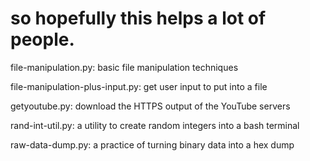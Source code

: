 # so hopefully this helps a lot of people.

file-manipulation.py: basic file manipulation techniques

file-manipulation-plus-input.py: get user input to put into a file

getyoutube.py: download the HTTPS output of the YouTube servers 

rand-int-util.py: a utility to create random integers into a bash terminal

raw-data-dump.py: a practice of turning binary data into a hex dump
